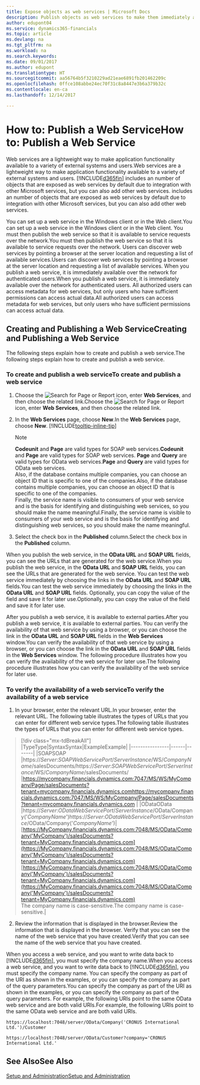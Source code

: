 ```yaml
---
title: Expose objects as web services | Microsoft Docs
description: Publish objects as web services to make them immediately available on the network.
author: edupont04
ms.service: dynamics365-financials
ms.topic: article
ms.devlang: na
ms.tgt_pltfrm: na
ms.workload: na
ms.search.keywords: 
ms.date: 09/01/2017
ms.author: edupont
ms.translationtype: HT
ms.sourcegitcommit: aa56764b5f3210229ad21eae6891fb201462209c
ms.openlocfilehash: 0ffce108abbe24ec70f31c8a8447e3b6a379b32c
ms.contentlocale: en-ca
ms.lasthandoff: 12/14/2017

---
```

# <a name="how-to-publish-a-web-service"></a><span data-ttu-id="da8d4-103">How to: Publish a Web Service</span><span class="sxs-lookup"><span data-stu-id="da8d4-103">How to: Publish a Web Service</span></span>
<span data-ttu-id="da8d4-104">Web services are a lightweight way to make application functionality available to a variety of external systems and users.</span><span class="sxs-lookup"><span data-stu-id="da8d4-104">Web services are a lightweight way to make application functionality available to a variety of external systems and users.</span></span> [!INCLUDE[d365fin](includes/d365fin_md.md)]<span data-ttu-id="da8d4-105"> includes an number of objects that are exposed as web services by default due to integration with other Microsoft services, but you can also add other web services.</span><span class="sxs-lookup"><span data-stu-id="da8d4-105"> includes an number of objects that are exposed as web services by default due to integration with other Microsoft services, but you can also add other web services.</span></span>  

<span data-ttu-id="da8d4-106">You can set up a web service in the Windows client or in the Web client.</span><span class="sxs-lookup"><span data-stu-id="da8d4-106">You can set up a web service in the Windows client or in the Web client.</span></span> <span data-ttu-id="da8d4-107">You must then publish the web service so that it is available to service requests over the network.</span><span class="sxs-lookup"><span data-stu-id="da8d4-107">You must then publish the web service so that it is available to service requests over the network.</span></span> <span data-ttu-id="da8d4-108">Users can discover web services by pointing a browser at the server location and requesting a list of available services.</span><span class="sxs-lookup"><span data-stu-id="da8d4-108">Users can discover web services by pointing a browser at the server location and requesting a list of available services.</span></span> <span data-ttu-id="da8d4-109">When you publish a web service, it is immediately available over the network for authenticated users.</span><span class="sxs-lookup"><span data-stu-id="da8d4-109">When you publish a web service, it is immediately available over the network for authenticated users.</span></span> <span data-ttu-id="da8d4-110">All authorized users can access metadata for web services, but only users who have sufficient permissions can access actual data.</span><span class="sxs-lookup"><span data-stu-id="da8d4-110">All authorized users can access metadata for web services, but only users who have sufficient permissions can access actual data.</span></span>

## <a name="creating-and-publishing-a-web-service"></a><span data-ttu-id="da8d4-111">Creating and Publishing a Web Service</span><span class="sxs-lookup"><span data-stu-id="da8d4-111">Creating and Publishing a Web Service</span></span>  
<span data-ttu-id="da8d4-112">The following steps explain how to create and publish a web service.</span><span class="sxs-lookup"><span data-stu-id="da8d4-112">The following steps explain how to create and publish a web service.</span></span>  

### <a name="to-create-and-publish-a-web-service"></a><span data-ttu-id="da8d4-113">To create and publish a web service</span><span class="sxs-lookup"><span data-stu-id="da8d4-113">To create and publish a web service</span></span>  

1.  <span data-ttu-id="da8d4-114">Choose the ![Search for Page or Report](media/ui-search/search_small.png "Search for Page or Report icon") icon, enter **Web Services**, and then choose the related link.</span><span class="sxs-lookup"><span data-stu-id="da8d4-114">Choose the ![Search for Page or Report](media/ui-search/search_small.png "Search for Page or Report icon") icon, enter **Web Services**, and then choose the related link.</span></span>  
2.  <span data-ttu-id="da8d4-115">In the **Web Services** page, choose **New**.</span><span class="sxs-lookup"><span data-stu-id="da8d4-115">In the **Web Services** page, choose **New**.</span></span> [!INCLUDE[tooltip-inline-tip](includes/tooltip-inline-tip_md.md)]  

    > [!NOTE]  
    >  <span data-ttu-id="da8d4-116">**Codeunit** and **Page** are valid types for SOAP web services.</span><span class="sxs-lookup"><span data-stu-id="da8d4-116">**Codeunit** and **Page** are valid types for SOAP web services.</span></span> <span data-ttu-id="da8d4-117">**Page** and **Query** are valid types for OData web services.</span><span class="sxs-lookup"><span data-stu-id="da8d4-117">**Page** and **Query** are valid types for OData web services.</span></span>  
    <span data-ttu-id="da8d4-118">Also, if the database contains multiple companies, you can choose an object ID that is specific to one of the companies.</span><span class="sxs-lookup"><span data-stu-id="da8d4-118">Also, if the database contains multiple companies, you can choose an object ID that is specific to one of the companies.</span></span>  
    <span data-ttu-id="da8d4-119">Finally, the service name is visible to consumers of your web service and is the basis for identifying and distinguishing web services, so you should make the name meaningful.</span><span class="sxs-lookup"><span data-stu-id="da8d4-119">Finally, the service name is visible to consumers of your web service and is the basis for identifying and distinguishing web services, so you should make the name meaningful.</span></span>

3.  <span data-ttu-id="da8d4-120">Select the check box in the **Published** column.</span><span class="sxs-lookup"><span data-stu-id="da8d4-120">Select the check box in the **Published** column.</span></span>  

<span data-ttu-id="da8d4-121">When you publish the web service, in the **OData URL** and **SOAP URL** fields, you can see the URLs that are generated for the web service.</span><span class="sxs-lookup"><span data-stu-id="da8d4-121">When you publish the web service, in the **OData URL** and **SOAP URL** fields, you can see the URLs that are generated for the web service.</span></span> <span data-ttu-id="da8d4-122">You can test the web service immediately by choosing the links in the **OData URL** and **SOAP URL** fields.</span><span class="sxs-lookup"><span data-stu-id="da8d4-122">You can test the web service immediately by choosing the links in the **OData URL** and **SOAP URL** fields.</span></span> <span data-ttu-id="da8d4-123">Optionally, you can copy the value of the field and save it for later use.</span><span class="sxs-lookup"><span data-stu-id="da8d4-123">Optionally, you can copy the value of the field and save it for later use.</span></span>  

<span data-ttu-id="da8d4-124">After you publish a web service, it is available to external parties.</span><span class="sxs-lookup"><span data-stu-id="da8d4-124">After you publish a web service, it is available to external parties.</span></span> <span data-ttu-id="da8d4-125">You can verify the availability of that web service by using a browser, or you can choose the link in the **OData URL** and **SOAP URL** fields in the **Web Services** window.</span><span class="sxs-lookup"><span data-stu-id="da8d4-125">You can verify the availability of that web service by using a browser, or you can choose the link in the **OData URL** and **SOAP URL** fields in the **Web Services** window.</span></span> <span data-ttu-id="da8d4-126">The following procedure illustrates how you can verify the availability of the web service for later use.</span><span class="sxs-lookup"><span data-stu-id="da8d4-126">The following procedure illustrates how you can verify the availability of the web service for later use.</span></span>  

### <a name="to-verify-the-availability-of-a-web-service"></a><span data-ttu-id="da8d4-127">To verify the availability of a web service</span><span class="sxs-lookup"><span data-stu-id="da8d4-127">To verify the availability of a web service</span></span>  

1.  <span data-ttu-id="da8d4-128">In your browser, enter the relevant URL.</span><span class="sxs-lookup"><span data-stu-id="da8d4-128">In your browser, enter the relevant URL.</span></span> <span data-ttu-id="da8d4-129">The following table illustrates the types of URLs that you can enter for different web service types.</span><span class="sxs-lookup"><span data-stu-id="da8d4-129">The following table illustrates the types of URLs that you can enter for different web service types.</span></span>  
> [!div class="mx-tdBreakAll"]
> |<span data-ttu-id="da8d4-130">Type</span><span class="sxs-lookup"><span data-stu-id="da8d4-130">Type</span></span>|<span data-ttu-id="da8d4-131">Syntax</span><span class="sxs-lookup"><span data-stu-id="da8d4-131">Syntax</span></span>|<span data-ttu-id="da8d4-132">Example</span><span class="sxs-lookup"><span data-stu-id="da8d4-132">Example</span></span>|
> |----------------|------|-------|
> |<span data-ttu-id="da8d4-133">SOAP</span><span class="sxs-lookup"><span data-stu-id="da8d4-133">SOAP</span></span> |<span data-ttu-id="da8d4-134">https://*Server*:*SOAPWebServicePort*/*ServerInstance*/WS/*CompanyName*/salesDocuments/</span><span class="sxs-lookup"><span data-stu-id="da8d4-134">https://*Server*:*SOAPWebServicePort*/*ServerInstance*/WS/*CompanyName*/salesDocuments/</span></span> |<span data-ttu-id="da8d4-135">https://mycompany.financials.dynamics.com:7047/MS/WS/MyCompany/Page/salesDocuments?tenant=mycompany.financials.dynamics.com</span><span class="sxs-lookup"><span data-stu-id="da8d4-135">https://mycompany.financials.dynamics.com:7047/MS/WS/MyCompany/Page/salesDocuments?tenant=mycompany.financials.dynamics.com</span></span> |
> |<span data-ttu-id="da8d4-136">OData</span><span class="sxs-lookup"><span data-stu-id="da8d4-136">OData</span></span> |<span data-ttu-id="da8d4-137">https://*Server*:*ODataWebServicePort*/*ServerInstance*/OData/Company('*CompanyName*')</span><span class="sxs-lookup"><span data-stu-id="da8d4-137">https://*Server*:*ODataWebServicePort*/*ServerInstance*/OData/Company('*CompanyName*')</span></span>|<span data-ttu-id="da8d4-138">[https://MyCompany.financials.dynamics.com:7048/MS/OData/Company('MyCompany')/salesDocuments?tenant=MyCompany.financials.dynamics.com](https://MyCompany.financials.dynamics.com:7048/MS/OData/Company('MyCompany')/salesDocuments?tenant=MyCompany.financials.dynamics.com)</span><span class="sxs-lookup"><span data-stu-id="da8d4-138">[https://MyCompany.financials.dynamics.com:7048/MS/OData/Company('MyCompany')/salesDocuments?tenant=MyCompany.financials.dynamics.com](https://MyCompany.financials.dynamics.com:7048/MS/OData/Company('MyCompany')/salesDocuments?tenant=MyCompany.financials.dynamics.com)</span></span> <br />    <span data-ttu-id="da8d4-139">The company name is case-sensitive.</span><span class="sxs-lookup"><span data-stu-id="da8d4-139">The company name is case-sensitive.</span></span>|

2.  <span data-ttu-id="da8d4-140">Review the information that is displayed in the browser.</span><span class="sxs-lookup"><span data-stu-id="da8d4-140">Review the information that is displayed in the browser.</span></span> <span data-ttu-id="da8d4-141">Verify that you can see the name of the web service that you have created.</span><span class="sxs-lookup"><span data-stu-id="da8d4-141">Verify that you can see the name of the web service that you have created.</span></span>  

<span data-ttu-id="da8d4-142">When you access a web service, and you want to write data back to [!INCLUDE[d365fin](includes/d365fin_md.md)], you must specify the company name.</span><span class="sxs-lookup"><span data-stu-id="da8d4-142">When you access a web service, and you want to write data back to [!INCLUDE[d365fin](includes/d365fin_md.md)], you must specify the company name.</span></span> <span data-ttu-id="da8d4-143">You can specify the company as part of the URI as shown in the examples, or you can specify the company as part of the query parameters.</span><span class="sxs-lookup"><span data-stu-id="da8d4-143">You can specify the company as part of the URI as shown in the examples, or you can specify the company as part of the query parameters.</span></span> <span data-ttu-id="da8d4-144">For example, the following URIs point to the same OData web service and are both valid URIs.</span><span class="sxs-lookup"><span data-stu-id="da8d4-144">For example, the following URIs point to the same OData web service and are both valid URIs.</span></span>  

```  
https://localhost:7048/server/OData/Company('CRONUS International Ltd.')/Customer  
```  

```  
https://localhost:7048/server/OData/Customer?company='CRONUS International Ltd.'  
```  

## <a name="see-also"></a><span data-ttu-id="da8d4-145">See Also</span><span class="sxs-lookup"><span data-stu-id="da8d4-145">See Also</span></span>  
[<span data-ttu-id="da8d4-146">Setup and Administration</span><span class="sxs-lookup"><span data-stu-id="da8d4-146">Setup and Administration</span></span>](admin-setup-and-administration.md)  

